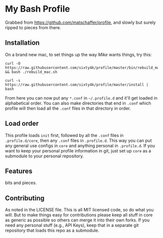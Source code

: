 My Bash Profile
===============

Grabbed from https://github.com/matschaffer/profile, and slowly but surely ripped to pieces from there.

Installation
------------
On a brand new mac, to set things up the way *Mike* wants things, try this:

    curl -O https://raw.githubusercontent.com/sixty4k/profile/master/bin/rebuild_mac.sh && bash ./rebuild_mac.sh

    curl -s https://raw.githubusercontent.com/sixty4k/profile/master/install | bash

From here you can now put any `*.conf` in `~/.profile.d` and it'll get loaded in alphabetical order. You can also make directories that end in `.conf` which profile will then load all the `.conf` files in that directory in order.

Load order
----------

This profile loads `init` first, followed by all the `.conf` files in `.profile.d/core`, then any `.conf` files in `.profile.d`. This way you can put any general use configs in `core` and anything personal in `.profile.d`. If you want to keep your personal profile information in git, just set up `core` as a submodule to your personal repository.

Features
--------

bits and pieces.

Contributing
------------

As noted in the LICENSE file. This is all MIT licensed code, so do what you will. But to make things easy for contributions please keep all stuff in core as generic as possible so others can merge it into their own forks. If you need any personal stuff (e.g., API Keys), keep that in a separate git repository that loads this repo as a submodule.

